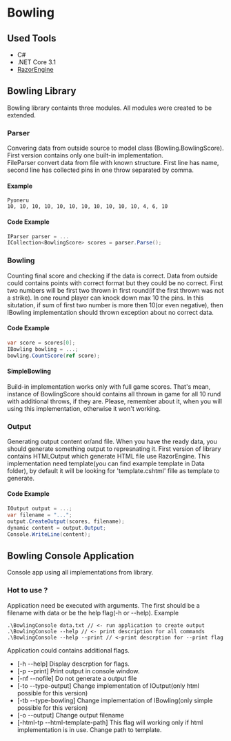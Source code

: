 # Bowling

## Used Tools
* C#
* .NET Core 3.1
* [RazorEngine](https://antaris.github.io/RazorEngine/) 

## Bowling Library

Bowling library containts three modules. All modules were created to be extended.

### Parser
Convering data from outside source to model class (Bowling.BowlingScore). First version contains only one built-in implementation.<br/>
FileParser convert data from file with known structure.
First line has name, second line has collected pins in one throw separated by comma.
#### Example
```
Pyoneru
10, 10, 10, 10, 10, 10, 10, 10, 10, 10, 10, 4, 6, 10
```

#### Code Example
```C#
IParser parser = ...
ICollection<BowlingScore> scores = parser.Parse();
```

### Bowling
Counting final score and checking if the data is correct. Data from outside could contains points with correct format but they could be no correct.
First two numbers will be first two thrown in first round(if the first thrown was not a strike). In one round player can knock down max 10 the pins. In this situtation, if sum of first two number is more then 10(or even negative), then IBowling implementation should thrown exception about no correct data.

#### Code Example
```C#
var score = scores[0];
IBowling bowling = ...;
bowling.CountScore(ref score);
```

#### SimpleBowling
Build-in implementation works only with full game scores. That's mean, instance of BowlingScore should contains all thrown in game for all 10 rund with additional throws, if they are. Please, remember about it, when you will using this implementation, otherwise it won't working.

### Output
Generating output content or/and file. When you have the ready data, you should generate something output to represnating it. First version of library contains HTMLOutput which generate HTML file use RazorEngine. This implementation need template(you can find example template in Data folder), by default it will be looking for 'template.cshtml' fille as template to generate.

#### Code Example
```C#
IOutput output = ...;
var filename = "...";
output.CreateOutput(scores, filename);
dynamic content = output.Output;
Console.WriteLine(content);
```

## Bowling Console Application
Console app using all implementations from library.

### Hot to use ?
Application need be executed with arguments. The first should be a filename with data or be the help flag(-h or --help).
Example
```
.\BowlingConsole data.txt // <- run application to create output
.\BowlingConsole --help // <- print description for all commands
.\BowlingConsole --help --print // <-print descrption for --print flag
```
Application could contains additional flags.
* [-h --help] Display descrption for flags.
* [-p --print] Print output in console window.
* [-nf --nofile] Do not generate a output file
* [-to --type-output] Change implementation of IOutput(only html possible for this version)
* [-tb --type-bowling] Change implementation of IBowling(only simple possible for this version)
* [-o --output] Change output filename
* [-html-tp --html-template-path] This flag will working only if html implementation is in use. Change path to template.

